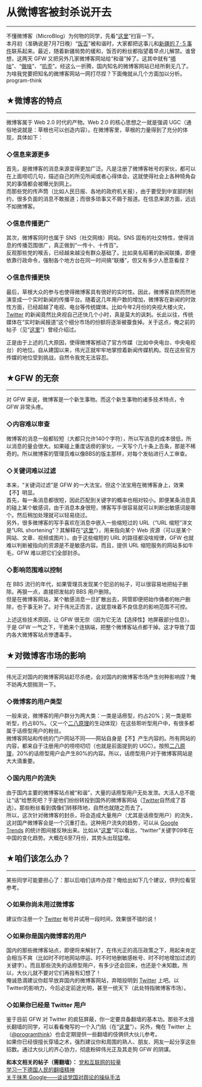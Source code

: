 # 从微博客被封杀说开去 

-----

 不懂微博客（MicroBlog）为何物的同学，先看“[这里](https://zh.wikipedia.org/wiki/%E5%BE%AE%E5%8D%9A%E5%AE%A2)”扫盲一下。  
 本月初（准确说是7月7日晚）“[饭否](http://fanfou.com/)”被和谐时，大家都把这事儿和[新疆的７·５事件](https://docs.google.com/View?docid=dmrm5wh_74gmq59cfg)联系起来。最近，随着新疆局势的缓和，饭否的粉丝都指望着早点儿解禁。谁曾想，这两天 GFW 又把另外几家微博客网站给“和谐”掉了。这其中就有“[嘀咕](http://digu.com/)”、“[做啥](http://zuosa.com/)”、“[叽歪](http://jiwai.de/)”。经这么一折腾，国内知名的微博客网站已经所剩无几了。  
 为啥我党要把知名的微博客网站一网打尽捏？下面俺就从几个方面加以分析。program-think  
   
   
 ## ★微博客的特点
-------

  
 微博客属于 Web 2.0 时代的产物。Web 2.0 的核心思想之一就是强调 UGC（通俗地说就是：草根也可以创造内容）。在微博客里，草根的力量得到了充分的体现，具体如下：  
   
 ### ◇信息来源更多

  
 首先，是微博客的消息来源变得更加广泛。凡是注册了微博客帐号的家伙，都可以在上面唠叨几句，描述自己的所见所闻或者心得体会。这就使得社会上各种犄角旮旯的事情都会被曝光到网上。  
 而那些党的传声筒（比如人民日报、各地的政府机关报），由于要受到中宣部的制约，很多负面的消息不敢报道；而很多琐事又不屑于报道。在信息来源方面，远远不如微博客。  
   
 ### ◇信息传播更广

  
 其次，微博客同时也属于 SNS（社交网络）网站。SNS 固有的社交特性，使得消息的传播范围很广，真正做到“一传十、十传百”。  
 反观那些党的喉舌，已经越来越没有群众基础了。比如臭名昭著的新闻联播，即便依靠行政命令，强制各个地方台在同一时间搞“联播”，但又有多少人愿意看捏？  
   
 ### ◇信息传播更快

  
 最后，草根大众的参与也使得微博客具有很好的实时性。因此，微博客自然而然地演变成一个实时新闻的传播平台。随着这几年用户数的增加，微博客在新闻的时效性方面，已经超越了电视、电台等传统媒体。比如今年2月份的央视大楼火灾，[Twitter](https://twitter.com/) 的新闻竟然比央视自己还快几个小时，真是莫大的讽刺。长此以往，传统媒体在“实时新闻报道”这个细分市场的份额将逐渐被蚕食掉。关于这点，俺之前的帖子（见“[这里](https://program-think.blogspot.com/2009/01/twitter-and-break-news-and-people.html)”）曾经介绍过。  
   
 正是由于上述的几大原因，使得微博客撼动了官方传媒（比如中央电台、中央电视台）的地位。自从建国以来，伟光正就牢牢地掌控着新闻传媒机构。现在这些官方传媒的地位受到挑战，自然令我党无法容忍。  
   
   
 ## ★GFW 的无奈
--------

  
 对 GFW 来说，微博客是一个新生事物。而这个新生事物的诸多技术特点，令 GFW 非常头疼。  
   
 ### ◇内容难以审查

  
 微博客的消息一般都较短（大都只允许140个字符），所以写消息的成本很低，所以消息的量会很大。如果碰上重度话痨的家伙，一天写个几十条上百条，那是不稀奇的。所以微博客的管理员难以像BBS的版主那样，对每个发帖进行人工审查。  
   
 ### ◇关键词难以过滤

  
 本来，“关键词过滤”是 GFW 的一大法宝。但这个法宝用在微博客身上，效果【不】明显。  
 首先，每一条消息都很短，因此匹配到关键字的概率也相对较小。即便某条消息真的碰上某个敏感词，由于消息本身很短，博客写手很容易就可以判断出敏感词是哪个。然后稍加处理就可以轻易绕过。  
 另外，很多微博客的写手喜欢在消息中嵌入一些缩短过的 URL（“URL 缩短”洋文是“URL shortening”？其解释在“[这里](https://en.wikipedia.org/wiki/URL_shortening)”），用来指向某个 Web 资源（可以是某个网站、文章、视频或图片）。由于这些缩短的 URL 的路径都没啥规律，GFW 也就难以判断被指向的资源是不是敏感内容。而且，提供 URL 缩短服务的网站多如牛毛，GFW 难以把它们全部封杀。  
   
 ### ◇影响范围难以控制

  
 在 BBS 流行的年代，如果管理员发现某个犯忌的帖子，可以很容易地把帖子删除。再狠一点，直接把发帖的 BBS 用户删除。  
 但是在微博客网站，某个敏感消息一旦扩散出去，网管即便把始作俑者的帐户删除，也于事无补了。对于伟光正而言，这就意味着不良信息的影响范围不可控。  
   
 上述这些技术原因，让 GFW 很无奈（因为它无法【选择性】地屏蔽部分信息）。于是 GFW 一气之下，干脆来个连锅端，把整个微博客站点都干掉。这才导致了国内各大微博客站点惨遭毒手。  
   
   
 ## ★对微博客市场的影响
----------

  
 伟光正对国内的微博客网站赶尽杀绝，会对国内的微博客市场产生何种影响捏？俺不妨再大胆揣测一下。  
   
 ### ◇微博客的用户类型

  
 一般来说，微博客的用户群分为两大类：一类是话痨型，约占20%；另一类是聆听型，约占80%。（又一个[二八原理](https://program-think.blogspot.com/2009/02/80-20-principle-0-overview.html)的生动体现）在这些聆听型用户中，有很多都属于话痨型用户的粉丝。  
 微博客网站和传统的门户网站不同——网站自身是【不】产生内容的。所有网站的内容，都来自于注册用户的唠唠叨叨（也就是前面提到的 UGC）。按照[二八原理](https://program-think.blogspot.com/2009/02/80-20-principle-0-overview.html)，20%的话痨型用户会产生80%的内容。所以，话痨型用户对于微博客网站是大大滴重要。  
   
 ### ◇国内用户的流失

  
 由于国内主要的微博客站点被“和谐”，大量的话痨型用户无处发泄。大活人总不能让“话”给憋死吧？于是他们纷纷转投到国外的微博客网站（[Twitter](https://twitter.com/)自然成了首选）。那些粉丝看到偶像们转移阵地，自然也就随之而去了。  
 所以，这次针对微博客的封杀，将会造成大量用户（尤其是话痨型用户）的流失，这对国产微博客会是一个沉重打击。这种用户流失的趋势，可以从 [Google Trends](https://www.google.com/trends) 的统计图间接反映出来。比如从“[这里](https://www.google.com/trends?q=twitter&ctab=0&geo=cn&geor=all&date=2009)”可以看出，“twitter”关键字09年在中国的变化趋势。大概在6至7月份，其势头出现猛增。  
   
   
 ## ★咱们该怎么办？
--------

  
 某些同学可能要担心了：那以后咱们该咋办捏？俺给出如下几个建议，供列位看官参考。  
   
 ### ◇如果你尚未用过微博客

  
 建议你注册一个 [Twitter](https://twitter.com/) 帐号并试用一段时间，效果很不错的说！  
   
 ### ◇如果你是国内微博客的用户

  
 国内的那些微博客站点，即便将来解封了，在伟光正的高压政策之下，用起来肯定会相当不爽（比如时不时地网站停运、时不时地删敏感帐号、时不时地增加过滤的关键字）。而且那些流失的话痨型用户，有多少还会回来，也还是个未知数。所以，大伙儿就不要对它们再报有幻想了！  
 俺诚恳滴建议你趁早放弃国内的微博客网站，弃暗投明到 [Twitter](https://twitter.com/) 上吧。以Twitter的影响力，今后必定前途光明，甚至一统天下（此处特指微博客市场）。  
   
 ### ◇如果你已经是 Twitter 用户

  
 鉴于目前 GFW 对 Twitter 的疯狂屏蔽，你一定要具备翻墙的基本功。那些不太擅长翻墙的同学，可以看看俺写的一个入门贴（在“[这里](https://program-think.blogspot.com/2009/05/how-to-break-through-gfw.html)”）。另外，俺在 Twitter 上（[@programthink](https://twitter.com/programthink)）也会定期提供一些翻墙的伎俩供大伙儿参考。  
 如果你已经很擅长穿墙之术，强烈建议你和周围的熟人、朋友、网友一起分享这些招数。通过大伙儿的齐心协力，彻底粉碎伟光正及其走狗 GFW 的阴谋。  
   
   
 **和本文相关的帖子（需翻墙）：** 
 [党和互联网的较量](https://program-think.blogspot.com/2009/07/party-pk-internet.html)  
 [学习一下德国人民的翻墙精神](https://program-think.blogspot.com/2009/07/break-through-berlin-wall.html)  
 [关于抹黑 Google——谈谈党国对舆论的操纵手法](https://program-think.blogspot.com/2010/03/party-control-news-media.html) 